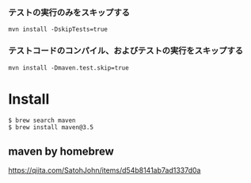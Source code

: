 ### テストの実行のみをスキップする
```Text
mvn install -DskipTests=true
```

### テストコードのコンパイル、およびテストの実行をスキップする
```Text
mvn install -Dmaven.test.skip=true
```

# Install
```Shell
$ brew search maven
$ brew install maven@3.5
```

## maven by homebrew
https://qiita.com/SatohJohn/items/d54b8141ab7ad1337d0a